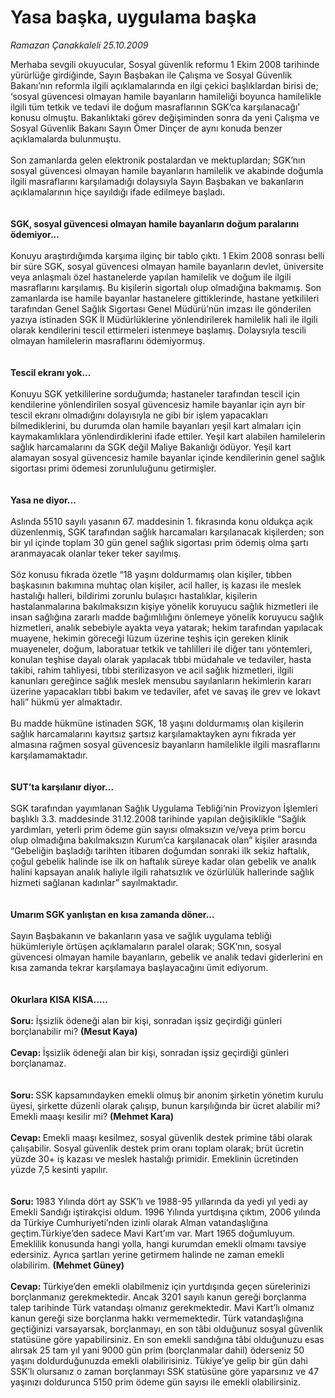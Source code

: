 # Yasa başka, uygulama başka

*Ramazan Çanakkaleli 25.10.2009*

<div class="yazi">Merhaba sevgili okuyucular, Sosyal güvenlik reformu 1 Ekim 2008 tarihinde yürürlüğe girdiğinde, Sayın Başbakan ile Çalışma ve Sosyal Güvenlik Bakanı’nın reformla ilgili açıklamalarında en ilgi çekici başlıklardan birisi de; ‘sosyal güvencesi olmayan hamile bayanların hamileliği boyunca hamilelikle ilgili tüm tetkik ve tedavi ile doğum masraflarının SGK’ca karşılanacağı’ konusu olmuştu. Bakanlıktaki görev değişiminden sonra da yeni Çalışma ve Sosyal Güvenlik Bakanı Sayın Ömer Dinçer de aynı konuda benzer açıklamalarda bulunmuştu. <br/><br/>Son zamanlarda gelen elektronik postalardan ve mektuplardan; SGK’nın sosyal güvencesi olmayan hamile bayanların hamilelik ve akabinde doğumla ilgili masraflarını karşılamadığı dolaysıyla Sayın Başbakan ve bakanların açıklamalarının hiçe sayıldığı ifade edilmeye başladı.<b> <br/><br/><br/>SGK, sosyal güvencesi olmayan hamile bayanların doğum paralarını ödemiyor...</b> <br/><br/>Konuyu araştırdığımda karşıma ilginç bir tablo çıktı. 1 Ekim 2008 sonrası belli bir süre SGK, sosyal güvencesi olmayan hamile bayanların devlet, üniversite veya anlaşmalı özel hastanelerde yapılan hamilelik ve doğum ile ilgili masraflarını karşılamış. Bu kişilerin sigortalı olup olmadığına bakmamış. Son zamanlarda ise hamile bayanlar hastanelere gittiklerinde, hastane yetkilileri tarafından Genel Sağlık Sigortası Genel Müdürü’nün imzası ile gönderilen yazıya istinaden SGK İl Müdürlüklerine yönlendirilerek hamilelik hali ile ilgili olarak kendilerini tescil ettirmeleri istenmeye başlamış. Dolaysıyla tescili olmayan hamilelerin masraflarını ödemiyormuş. <b><br/><br/><br/>Tescil ekranı yok...</b> <br/><br/>Konuyu SGK yetkililerine sorduğumda; hastaneler tarafından tescil için kendilerine yönlendirilen sosyal güvencesiz hamile bayanlar için ayrı bir tescil ekranı olmadığını dolayısıyla ne gibi bir işlem yapacakları bilmediklerini, bu durumda olan hamile bayanları yeşil kart almaları için kaymakamlıklara yönlendirdiklerini ifade ettiler. Yeşil kart alabilen hamilelerin sağlık harcamalarını da SGK değil Maliye Bakanlığı ödüyor. Yeşil kart alamayan sosyal güvencesiz hamile bayanlar içinde kendilerinin genel sağlık sigortası primi ödemesi zorunluluğunu getirmişler.<b> <br/><br/><br/>Yasa ne diyor...</b> <br/><br/>Aslında 5510 sayılı yasanın 67. maddesinin 1. fıkrasında konu oldukça açık düzenlenmiş, SGK tarafından sağlık harcamaları karşılanacak kişilerden; son bir yıl içinde toplam 30 gün genel sağlık sigortası prim ödemiş olma şartı aranmayacak olanlar teker teker sayılmış. <br/><br/>Söz konusu fıkrada özetle “18 yaşını doldurmamış olan kişiler, tıbben başkasının bakımına muhtaç olan kişiler, acil haller, iş kazası ile meslek hastalığı halleri, bildirimi zorunlu bulaşıcı hastalıklar, kişilerin hastalanmalarına bakılmaksızın kişiye yönelik koruyucu sağlık hizmetleri ile insan sağlığına zararlı madde bağımlılığını önlemeye yönelik koruyucu sağlık hizmetleri, analık sebebiyle ayakta veya yatarak; hekim tarafından yapılacak muayene, hekimin göreceği lüzum üzerine teşhis için gereken klinik muayeneler, doğum, laboratuar tetkik ve tahlilleri ile diğer tanı yöntemleri, konulan teşhise dayalı olarak yapılacak tıbbi müdahale ve tedaviler, hasta takibi, rahim tahliyesi, tıbbi sterilizasyon ve acil sağlık hizmetleri, ilgili kanunları gereğince sağlık meslek mensubu sayılanların hekimlerin kararı üzerine yapacakları tıbbi bakım ve tedaviler, afet ve savaş ile grev ve lokavt hali” hükmü yer almaktadır. <br/><br/>Bu madde hükmüne istinaden SGK, 18 yaşını doldurmamış olan kişilerin sağlık harcamalarını kayıtsız şartsız karşılamaktayken aynı fıkrada yer almasına rağmen sosyal güvencesiz bayanların hamilelikle ilgili masraflarını karşılamamaktadır.<b> <br/><br/><br/>SUT’ta karşılanır diyor...</b> <br/><br/>SGK tarafından yayımlanan Sağlık Uygulama Tebliği’nin Provizyon İşlemleri başlıklı 3.3. maddesinde 31.12.2008 tarihinde yapılan değişiklikle “Sağlık yardımları, yeterli prim ödeme gün sayısı olmaksızın ve/veya prim borcu olup olmadığına bakılmaksızın Kurum’ca karşılanacak olan” kişiler arasında “Gebeliğin başladığı tarihten itibaren doğumdan sonraki ilk sekiz haftalık, çoğul gebelik halinde ise ilk on haftalık süreye kadar olan gebelik ve analık halini kapsayan analık haliyle ilgili rahatsızlık ve özürlülük hallerinde sağlık hizmeti sağlanan kadınlar” sayılmaktadır.<b> <br/><br/><br/>Umarım SGK yanlıştan en kısa zamanda döner...</b> <br/><br/>Sayın Başbakanın ve bakanların yasa ve sağlık uygulama tebliği hükümleriyle örtüşen açıklamaların paralel olarak; SGK’nın, sosyal güvencesi olmayan hamile bayanların, gebelik ve analık tedavi giderlerini en kısa zamanda tekrar karşılamaya başlayacağını ümit ediyorum.<b> <br/><br/><br/>Okurlara KISA KISA..... <br/><br/>Soru:</b> İşsizlik ödeneği alan bir kişi, sonradan işsiz geçirdiği günleri borçlanabilir mi? <b>(Mesut Kaya) <br/><br/>Cevap: </b>İşsizlik ödeneği alan bir kişi, sonradan işsiz geçirdiği günleri borçlanamaz.<b> <br/><br/><br/>Soru: </b>SSK kapsamındayken emekli olmuş bir anonim şirketin yönetim kurulu üyesi, şirkette düzenli olarak çalışıp, bunun karşılığında bir ücret alabilir mi? Emekli maaşı kesilir mi? <b>(Mehmet Kara) <br/><br/>Cevap: </b>Emekli maaşı kesilmez, sosyal güvenlik destek primine tâbi olarak çalışabilir. Sosyal güvenlik destek prim oranı toplam olarak; brüt ücretin yüzde 30+ iş kazası ve meslek hastalığı primidir. Emeklinin ücretinden yüzde 7,5 kesinti yapılır.<b> <br/><br/><br/>Soru: </b>1983 Yılında dört ay SSK’lı ve 1988-95 yıllarında da yedi yıl yedi ay Emekli Sandığı iştirakçisi oldum. 1996 Yılında yurtdışına çıktım, 2006 yılında da Türkiye Cumhuriyeti’nden izinli olarak Alman vatandaşlığına geçtim.Türkiye’den sadece Mavi Kart’ım var. Mart 1965 doğumluyum. Emeklilik konusunda hangi yolla, hangi kurumdan emekli olmamı tavsiye edersiniz. Ayrıca şartları yerine getirmem halinde ne zaman emekli olabilirim. <b>(Mehmet Güney) <br/><br/>Cevap: </b>Türkiye’den emekli olabilmeniz için yurtdışında geçen sürelerinizi borçlanmanız gerekmektedir. Ancak 3201 sayılı kanun gereği borçlanma talep tarihinde Türk vatandaşı olmanız gerekmektedir. Mavi Kart’lı olmanız kanun gereği size borçlanma hakkı vermemektedir. Türk vatandaşlığına geçtiğinizi varsayarsak, borçlanmayı, en son tâbi olduğunuz sosyal güvenlik statüsüne göre yapabilirsiniz. En son emekli sandığına tâbi olduğunuzu esas alırsak 25 tam yıl yani 9000 gün prim (borçlanmalar dahil) öderseniz 50 yaşını doldurduğunuzda emekli olabilirisiniz. Tükiye’ye gelip bir gün dahi SSK’lı olursanız o zaman borçlanmayı SSK statüsüne göre yaparsınız ve 47 yaşınızı doldurunca 5150 prim ödeme gün sayısı ile emekli olabilirsiniz.</div>
